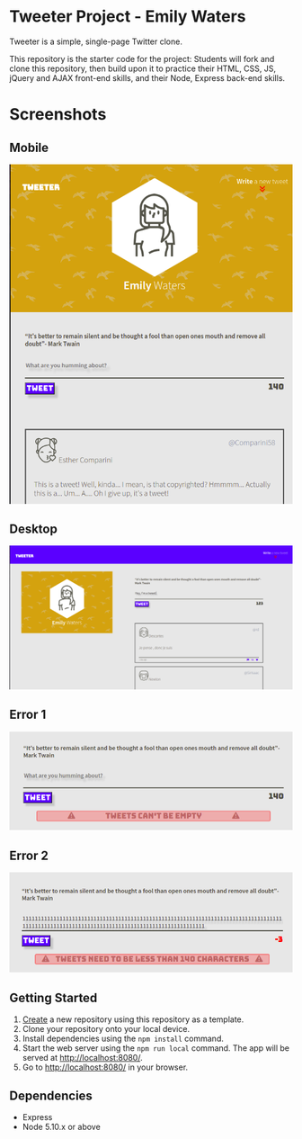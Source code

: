 # Tweeter Project - Emily Waters

Tweeter is a simple, single-page Twitter clone.

This repository is the starter code for the project: Students will fork and clone this repository, then build upon it to practice their HTML, CSS, JS, jQuery and AJAX front-end skills, and their Node, Express back-end skills.

# Screenshots

## Mobile
!['Mobile](https://github.com/Emily-Waters/tweeter/blob/master/docs/Mobile.png)
## Desktop
!['Desktop'](https://github.com/Emily-Waters/tweeter/blob/master/docs/Desktop.png)
## Error 1
!['Error1'](https://github.com/Emily-Waters/tweeter/blob/master/docs/Error1.png)
## Error 2
!['Error2'](https://github.com/Emily-Waters/tweeter/blob/master/docs/Error2.png)

## Getting Started

1. [Create](https://docs.github.com/en/repositories/creating-and-managing-repositories/creating-a-repository-from-a-template) a new repository using this repository as a template.
2. Clone your repository onto your local device.
3. Install dependencies using the `npm install` command.
3. Start the web server using the `npm run local` command. The app will be served at <http://localhost:8080/>.
4. Go to <http://localhost:8080/> in your browser.

## Dependencies

- Express
- Node 5.10.x or above
